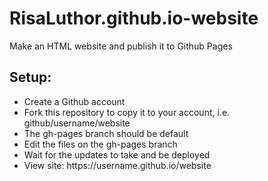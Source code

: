 # RisaLuthor.github.io-website
Make an HTML website and publish it to Github Pages

<h2> Setup: </h2>
<ul>
<li>Create a Github account</li>
<li>Fork this repository to copy it to your account, i.e. github/username/website</li>
<li> The gh-pages branch should be default</li>
<li>Edit the files on the gh-pages branch</li>
<li>Wait for the updates to take and be deployed</li>
<li>View site: https://username.github.io/website</li>
